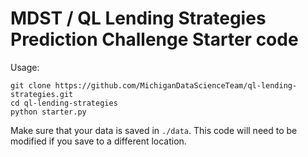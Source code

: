 # MDST / QL Lending Strategies Prediction Challenge Starter code

Usage:

```
git clone https://github.com/MichiganDataScienceTeam/ql-lending-strategies.git
cd ql-lending-strategies
python starter.py
```

Make sure that your data is saved in `./data`. This code will need
to be modified if you save to a different location.
